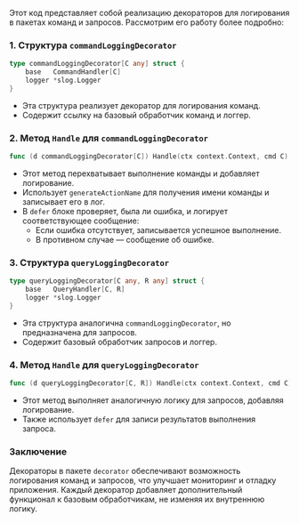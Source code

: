 Этот код представляет собой реализацию декораторов для логирования в пакетах команд и запросов. Рассмотрим его работу более подробно:

### 1. Структура `commandLoggingDecorator`
```go
type commandLoggingDecorator[C any] struct {
	base   CommandHandler[C]
	logger *slog.Logger
}
```
- Эта структура реализует декоратор для логирования команд.
- Содержит ссылку на базовый обработчик команд и логгер.

### 2. Метод `Handle` для `commandLoggingDecorator`
```go
func (d commandLoggingDecorator[C]) Handle(ctx context.Context, cmd C) (err error)
```
- Этот метод перехватывает выполнение команды и добавляет логирование.
- Использует `generateActionName` для получения имени команды и записывает его в лог.
- В `defer` блоке проверяет, была ли ошибка, и логирует соответствующее сообщение:
  - Если ошибка отсутствует, записывается успешное выполнение.
  - В противном случае — сообщение об ошибке.

### 3. Структура `queryLoggingDecorator`
```go
type queryLoggingDecorator[C any, R any] struct {
	base   QueryHandler[C, R]
	logger *slog.Logger
}
```
- Эта структура аналогична `commandLoggingDecorator`, но предназначена для запросов.
- Содержит базовый обработчик запросов и логгер.

### 4. Метод `Handle` для `queryLoggingDecorator`
```go
func (d queryLoggingDecorator[C, R]) Handle(ctx context.Context, cmd C) (result R, err error)
```
- Этот метод выполняет аналогичную логику для запросов, добавляя логирование.
- Также использует `defer` для записи результатов выполнения запроса.

### Заключение
Декораторы в пакете `decorator` обеспечивают возможность логирования команд и запросов, что улучшает мониторинг и отладку приложения. Каждый декоратор добавляет дополнительный функционал к базовым обработчикам, не изменяя их внутреннюю логику.